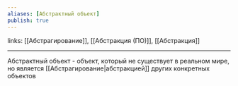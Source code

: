 ```yaml
---
aliases: [Абстрактный объект]
publish: true
---
```

links: [[Абстрагирование]], [[Абстракция (ПО)]], [[Абстракция]]

---

Абстрактный объект - объект, который не существует в реальном мире, но является [[Абстрагирование|абстракцией]] других конкретных объектов

